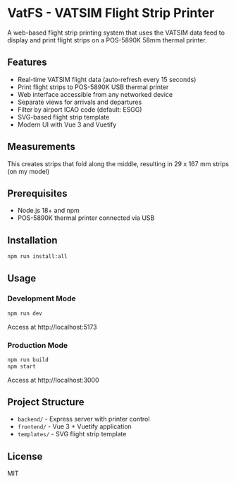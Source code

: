 # VatFS - VATSIM Flight Strip Printer

A web-based flight strip printing system that uses the VATSIM data feed to display and print flight strips on a POS-5890K 58mm thermal printer.

## Features

- Real-time VATSIM flight data (auto-refresh every 15 seconds)
- Print flight strips to POS-5890K USB thermal printer
- Web interface accessible from any networked device
- Separate views for arrivals and departures
- Filter by airport ICAO code (default: ESGG)
- SVG-based flight strip template
- Modern UI with Vue 3 and Vuetify

## Measurements

This creates strips that fold along the middle, resulting in 29 x 167 mm strips (on my model)

## Prerequisites

- Node.js 18+ and npm
- POS-5890K thermal printer connected via USB

## Installation

```bash
npm run install:all
```

## Usage

### Development Mode
```bash
npm run dev
```
Access at http://localhost:5173

### Production Mode
```bash
npm run build
npm start
```
Access at http://localhost:3000

## Project Structure

- `backend/` - Express server with printer control
- `frontend/` - Vue 3 + Vuetify application
- `templates/` - SVG flight strip template

## License

MIT


